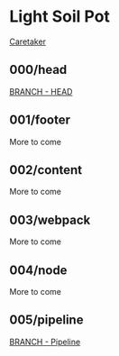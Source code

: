 # Light Soil Pot
[Caretaker](https://github.com/TopiaryCareTaker/LightSoilPot)


## 000/head
[BRANCH - HEAD](https://github.com/TopiaryCareTaker/LightSoilPot/tree/000/head)


## 001/footer

More to come


## 002/content

More to come


## 003/webpack

More to come


## 004/node

More to come

## 005/pipeline
[BRANCH - Pipeline](https://github.com/TopiaryCareTaker/LightSoilPot/tree/005/pipeline)

